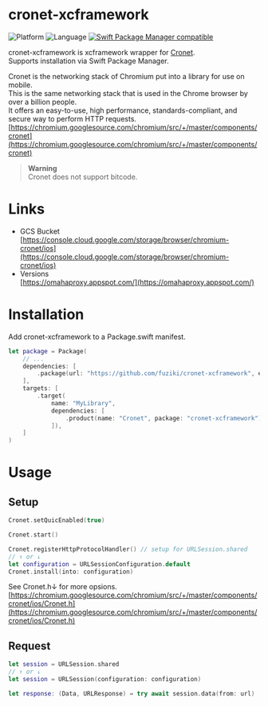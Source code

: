 # cronet-xcframework

![Platform](https://img.shields.io/badge/platform-ios-lightgray.svg)
![Language](https://img.shields.io/badge/language-Swift%205.6-orange.svg)
[![Swift Package Manager compatible](https://img.shields.io/badge/Swift%20Package%20Manager-compatible-brightgreen.svg)](https://github.com/apple/swift-package-manager)

cronet-xcframework is xcframework wrapper for [Cronet](https://chromium.googlesource.com/chromium/src/+/master/components/cronet).  
Supports installation via Swift Package Manager.  
  
Cronet is the networking stack of Chromium put into a library for use on mobile.  
This is the same networking stack that is used in the Chrome browser by over a billion people.  
It offers an easy-to-use, high performance, standards-compliant, and secure way to perform HTTP requests.  
[https://chromium.googlesource.com/chromium/src/+/master/components/cronet](https://chromium.googlesource.com/chromium/src/+/master/components/cronet)

> **Warning**  
> Cronet does not support bitcode.

# Links
* GCS Bucket  
  [https://console.cloud.google.com/storage/browser/chromium-cronet/ios](https://console.cloud.google.com/storage/browser/chromium-cronet/ios)
* Versions  
  [https://omahaproxy.appspot.com/](https://omahaproxy.appspot.com/)

# Installation
Add cronet-xcframework to a Package.swift manifest.

```swift
let package = Package(
    // ...
    dependencies: [
        .package(url: "https://github.com/fuziki/cronet-xcframework", exact: "103.0.53-5060"),
    ],
    targets: [
        .target(
            name: "MyLibrary",
            dependencies: [
                .product(name: "Cronet", package: "cronet-xcframework")
            ]),
    ]
)
```

# Usage
## Setup

```swift
Cronet.setQuicEnabled(true)

Cronet.start()

Cronet.registerHttpProtocolHandler() // setup for URLSession.shared
// ↑ or ↓
let configuration = URLSessionConfiguration.default
Cronet.install(into: configuration)
```

See Cronet.h↓ for more opsions.  
[https://chromium.googlesource.com/chromium/src/+/master/components/cronet/ios/Cronet.h](https://chromium.googlesource.com/chromium/src/+/master/components/cronet/ios/Cronet.h)

## Request

```swift
let session = URLSession.shared
// ↑ or ↓
let session = URLSession(configuration: configuration)

let response: (Data, URLResponse) = try await session.data(from: url)
```




